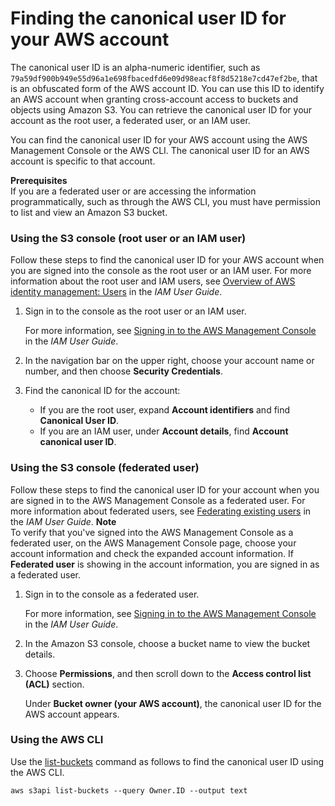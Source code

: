 # Finding the canonical user ID for your AWS account<a name="finding-canonical-user-id"></a>

The canonical user ID is an alpha\-numeric identifier, such as `79a59df900b949e55d96a1e698fbacedfd6e09d98eacf8f8d5218e7cd47ef2be`, that is an obfuscated form of the AWS account ID\. You can use this ID to identify an AWS account when granting cross\-account access to buckets and objects using Amazon S3\. You can retrieve the canonical user ID for your account as the root user, a federated user, or an IAM user\. 

You can find the canonical user ID for your AWS account using the AWS Management Console or the AWS CLI\. The canonical user ID for an AWS account is specific to that account\. 

**Prerequisites**  
If you are a federated user or are accessing the information programmatically, such as through the AWS CLI, you must have permission to list and view an Amazon S3 bucket\.

### Using the S3 console \(root user or an IAM user\)<a name="canonical-id-root-iam-user"></a>

Follow these steps to find the canonical user ID for your AWS account when you are signed into the console as the root user or an IAM user\. For more information about the root user and IAM users, see [Overview of AWS identity management: Users](https://docs.aws.amazon.com/IAM/latest/UserGuide/introduction_identity-management.html) in the *IAM User Guide*\.

1. Sign in to the console as the root user or an IAM user\.

   For more information, see [Signing in to the AWS Management Console](https://docs.aws.amazon.com/IAM/latest/UserGuide/console.html) in the *IAM User Guide*\.

1. In the navigation bar on the upper right, choose your account name or number, and then choose **Security Credentials**\.

1. Find the canonical ID for the account:
   + If you are the root user, expand **Account identifiers** and find **Canonical User ID**\.
   + If you are an IAM user, under **Account details**, find **Account canonical user ID**\.

### Using the S3 console \(federated user\)<a name="canonical-id-federated-user"></a>

Follow these steps to find the canonical user ID for your account when you are signed in to the AWS Management Console as a federated user\. For more information about federated users, see [Federating existing users](https://docs.aws.amazon.com/IAM/latest/UserGuide/introduction_identity-management.html##intro-identity-federation) in the *IAM User Guide*\.
**Note**  
To verify that you've signed into the AWS Management Console as a federated user, on the AWS Management Console page, choose your account information and check the expanded account information\. If **Federated user** is showing in the account information, you are signed in as a federated user\.

1. Sign in to the console as a federated user\.

   For more information, see [Signing in to the AWS Management Console](https://docs.aws.amazon.com/IAM/latest/UserGuide/console.html) in the *IAM User Guide*\.

1. In the Amazon S3 console, choose a bucket name to view the bucket details\.

1. Choose **Permissions**, and then scroll down to the **Access control list \(ACL\)** section\.

   Under **Bucket owner \(your AWS account\)**, the canonical user ID for the AWS account appears\.

### Using the AWS CLI<a name="canonical-user-id-cli"></a>

Use the [list\-buckets](https://docs.aws.amazon.com/cli/latest/reference/s3api/list-buckets.html) command as follows to find the canonical user ID using the AWS CLI\.

```
aws s3api list-buckets --query Owner.ID --output text
```
